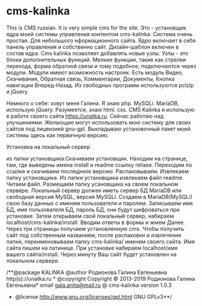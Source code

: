 # cms-kalinka
  This is CMS russian. It is very simple cms for the site. 
  Это - установщик ядра моей системы управления контентом cms-kalinka. Система очень простая. Для небольшого нформационного сайта. Ядро включает в себя панель управления и собственно сайт. Дизайн-шаблон включен в состав ядра. Cms kalinka позволяет добавлять новые узлы. Узлы - это блоки дополнительных функций.  Мелкие функции, такие как стрелки перехода, форма обратной связи и тому подобное, подключаются через модули. Модули имеют возможность настроек. Есть модуль Видео, Скачивания, Обратная связь, Комментарии, Документы, Кнопка навигации Вперед-Назад. Из свободных программ используются pclzip и jQuery.

  Немного о себе: зовут меня Галина. Я знаю php. MySQLi. MariaDB, использую jQuery. Разумеется, знаю html. css. CMS Kalinka я использую в работе своего сайта https://unatka.ru. Сейчас работаю над улучшениями. Желающие могут использовать мою систему для своих сайтов под лицензией gnu-gpl. Выкладываю установочный пакет моей системы здесь как первичную версию.
  
  Установка на локальный сервер

 из папки установщика.Скачиваем установщик. Находим на странице, там, где выведены имена install и readme ссылку reliase. Переходим по ссылке и скачиваем последнюю версию. Распаковываем. Извлекаем папку установщика. Из папки установщика извлекаем  файл readme. Читаем файл. Размещаем папку усановщика на своем локальном сервере. Локальный сервер должен иметь сервер БД MariaDB или свободная версия MySQL, версия MySQLi. Создаем в MariaDB(MySQLi) свою базу данных с именем пользователя и паролем. Записываем имя БД, имя пользователя БД, пароль БД, они будут шифроваться при установке. Затем открываем свой локальный сервер, набираем localhost/cms-kalinka/install. Вводим ответы в формы и жмем Далее. Через три страницы получаем установленную cms. Чтобы получить сайт под собственным названием, после распаковки и извлечения папки, переименовываем папку cms-kalinka/ именем своего сайта. Имя сайта пишем на латинице. При установке набираем localhost/имя вашего сайта/install. Через минуту Ваш сайт будет установлен на локальном сервере.


/**@package KALINKA @author Родионова Галина Евгеньевна http(s)://unatka.ru * @copyright Copyright © 2013-2019 Родионова Галина Евгеньевна* email gala.anita@mail.ru @ cms-kalinka version 1.0.3
* @license   http://www.gnu.org/licenses/gpl.html GNU GPLv3**/
